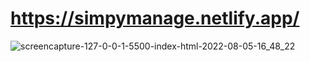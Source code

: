 ﻿# https://simpymanage.netlify.app/
![screencapture-127-0-0-1-5500-index-html-2022-08-05-16_48_22](https://user-images.githubusercontent.com/108056050/183070783-ff26cb8e-1f9b-4ef0-806e-61c27f89b92d.png)
